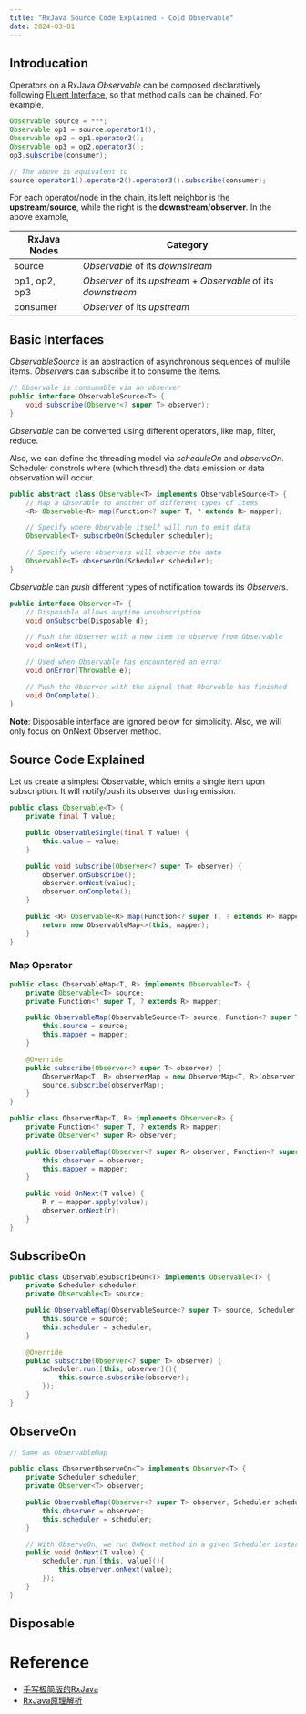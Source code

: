 ```yaml
---
title: "RxJava Source Code Explained - Cold Observable"
date: 2024-03-01
---
```


## Introducation
Operators on a RxJava *Observable* can be composed declaratively following [Fluent Interface](https://en.wikipedia.org/wiki/Fluent_interface), so that method calls can be chained. For example,

```Java
Observable source = ***;
Observable op1 = source.operator1();
Observable op2 = op1.operator2();
Observable op3 = op2.operator3();
op3.subscribe(consumer);

// The above is equivalent to
source.operator1().operator2().operator3().subscribe(consumer);
```
For each operator/node in the chain, its left neighbor is the **upstream**/**source**, while the right is the **downstream**/**observer**. In the above example, 

| RxJava Nodes | Category |
| --- | --- |
| source | *Observable* of its *downstream*
| op1, op2, op3 | *Observer* of its *upstream* + *Observable* of its *downstream*
| consumer | *Observer* of its *upstream* |

## Basic Interfaces
*ObservableSource* is an abstraction of asynchronous sequences of multile items. *Observer*s can subscribe it to consume the items.
```Java
// Observale is consumable via an observer
public interface ObservableSource<T> {
    void subscribe(Observer<? super T> observer);
}
```
*Observable* can be converted using different operators, like map, filter, reduce. 

Also, we can define the threading model via *scheduleOn* and *observeOn*. Scheduler constrols where (which thread) the data emission or data observation will occur.
```Java
public abstract class Observable<T> implements ObservableSource<T> {
    // Map a Obserable to another of different types of items
    <R> Observable<R> map(Function<? super T, ? extends R> mapper);

    // Specify where Obervable itself will run to emit data
    Observable<T> subscrbeOn(Scheduler scheduler);

    // Specify where observers will observe the data
    Observable<T> observerOn(Scheduler scheduler);
}
```
*Observable* can *push* different types of notification towards its *Observer*s.
```Java
public interface Observer<T> {
    // Dispoasble allows anytime unsubscription
    void onSubscrbe(Disposable d);

    // Push the Observer with a new item to observe from Observable
    void onNext(T);

    // Used when Observable has encountered an error
    void onError(Throwable e);

    // Push the Observer with the signal that Obervable has finished
    void OnComplete();
}
```

**Note**: Disposable interface are ignored below for simplicity. Also, we will only focus on OnNext Observer method.

## Source Code Explained
Let us create a simplest Observable, which emits a single item upon subscription. It will notify/push its observer during emission.
```Java
public class Observable<T> {
    private final T value;

    public ObservableSingle(final T value) {
        this.value = value;
    }

    public void subscribe(Observer<? super T> observer) {
        observer.onSubscribe();
        observer.onNext(value);
        observer.onComplete();
    }

    public <R> Observable<R> map(Function<? super T, ? extends R> mapper) {
        return new ObservableMap<>(this, mapper);
    }
}
```

### Map Operator
```Java
public class ObservableMap<T, R> implements Observable<T> {
    private Observable<T> source;
    private Function<? super T, ? extends R> mapper;

    public ObservableMap(ObservableSource<T> source, Function<? super T, ? extends R> mapper) {
        this.source = source;
        this.mapper = mapper;
    }

    @Override
    public subscribe(Observer<? super T> observer) {
        ObserverMap<T, R> observerMap = new ObserverMap<T, R>(observer, mapper);
        source.subscribe(observerMap);
    }
}

public class ObserverMap<T, R> implements Observer<R> {
    private Function<? super T, ? extends R> mapper;
    private Observer<? super R> observer;

    public ObservableMap(Observer<? super R> observer, Function<? super T, ? extends R> mapper) {
        this.observer = observer;
        this.mapper = mapper;
    }

    public void OnNext(T value) {
        R r = mapper.apply(value);
        observer.onNext(r);
    }
}
```

## SubscribeOn
```Java
public class ObservableSubscribeOn<T> implements Observable<T> {
    private Scheduler scheduler;
    private Observable<T> source;

    public ObservableMap(ObservableSource<? super T> source, Scheduler scheduler) {
        this.source = source;
        this.scheduler = scheduler;
    }

    @Override
    public subscribe(Observer<? super T> observer) {
        scheduler.run([this, observer](){
            this.source.subscribe(observer);
        });
    }
}

```

## ObserveOn
```Java
// Same as ObservableMap

public class ObserverObserveOn<T> implements Observer<T> {
    private Scheduler scheduler;
    private Observer<T> observer;

    public ObservableMap(Observer<? super T> observer, Scheduler scheduler) {
        this.observer = observer;
        this.scheduler = scheduler;
    }

    // With ObserveOn, we run OnNext method in a given Scheduler instead of main thread
    public void OnNext(T value) {
        scheduler.run([this, value](){
            this.observer.onNext(value);
        });
    }
}
```
## Disposable

# Reference
* [手写极简版的RxJava](https://juejin.cn/post/6844903837849878536)
* [RxJava原理解析](https://juejin.cn/post/7042962823747469325)